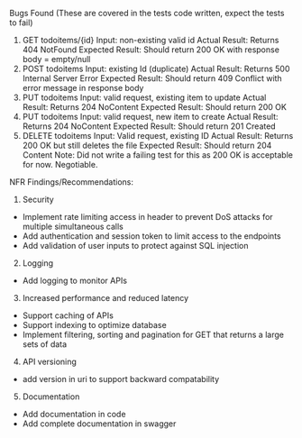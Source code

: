 Bugs Found (These are covered in the tests code written, expect the tests to fail)
1. GET todoitems/{id}
  Input: non-existing valid id
  Actual Result: Returns 404 NotFound
  Expected Result: Should return 200 OK with response body = empty/null
2. POST todoitems
  Input: existing Id (duplicate)
  Actual Result: Returns 500 Internal Server Error
  Expected Result: Should return 409 Conflict with error message in response body
3. PUT todoitems
  Input: valid request, existing item to update
  Actual Result: Returns 204 NoContent
  Expected Result: Should return 200 OK
4. PUT todoitems
  Input: valid request, new item to create
  Actual Result: Returns 204 NoContent
  Expected Result: Should return 201 Created
5. DELETE todoitems
  Input: Valid request, existing ID
  Actual Result: Returns 200 OK but still deletes the file 
  Expected Result: Should return 204 Content
  Note: Did not write a failing test for this as 200 OK is acceptable for now. Negotiable.

NFR Findings/Recommendations:
1. Security
  - Implement rate limiting access in header to prevent DoS attacks for multiple simultaneous calls
  - Add authentication and session token to limit access to the endpoints
  - Add validation of user inputs to protect against SQL injection
2. Logging
  - Add logging to monitor APIs
3. Increased performance and reduced latency
  - Support caching of APIs
  - Support indexing to optimize database
  - Implement filtering, sorting and pagination for GET that returns a large sets of data
4. API versioning
  - add version in uri to support backward compatability
5. Documentation
  - Add documentation in code
  - Add complete documentation in swagger
